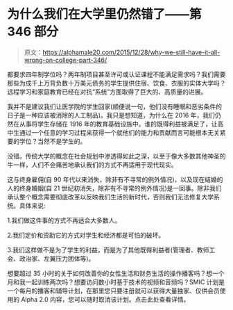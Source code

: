 # 为什么我们在大学里仍然错了——第 346 部分

> 原文：<https://alphamale20.com/2015/12/28/why-we-still-have-it-all-wrong-on-college-part-346/>

都要求四年制学位吗？两年制项目甚至许可或认证课程不能满足需求吗？我们需要那些为成千上万背负数十万美元债务的学生提供住宿、饮食、衣服的实体大学吗？远程学习和家庭教育已经在对抗“系统”方面取得了巨大的、高质量的进展。

我并不是建议我们让医学院的学生回家(顺便说一句，他们没有睡眠和恶劣条件的日子是一种应该被消除的人工制品)。我只是想知道，为什么在 2016 年，我们仍然在从事将学生存储在 1916 年的教育基础设施中。谁的既得利益被满足了，让高中生通过一个任意的学习过程来获得一个就他们的能力和贡献而言可能根本无关紧要的学位？当然不是学生的。

没错。传统大学的概念在社会规划中渗透得如此之深，以至于像大多数其他神圣的牛一样，人们不会痛苦地承认我们的方式不再适用于现代现实。

这与终身雇佣(自 90 年代以来消失，除非有不寻常的例外情况)，以及现在结婚的人的终身婚姻(自 21 世纪初消失，除非有不寻常的例外情况)是一回事。除非我们承认整个概念需要彻底改革以反映我们生活的新时代，否则我们无法修复大学系统。具体来说:

1.我们做这件事的方式不再适合大多数人。

2.我们定价和资助它的方式对学生和经济都是可怕的破坏。

3.我们这样做不是为了学生的利益，而是为了其他既得利益者(管理者、教师工会、政治家、左翼压力团体等)。

想要超过 35 小时的关于如何改善你的女性生活和财务生活的操作播客吗？想一个月和我一起训练两次吗？想要访问数小时基于技术的视频和音频吗？SMIC 计划是一个每月的播客和辅导计划，在那里您只要注册就可以获得大量独家、仅供会员使用的 Alpha 2.0 内容，您可以随时取消该计划。点击此处查看详情。